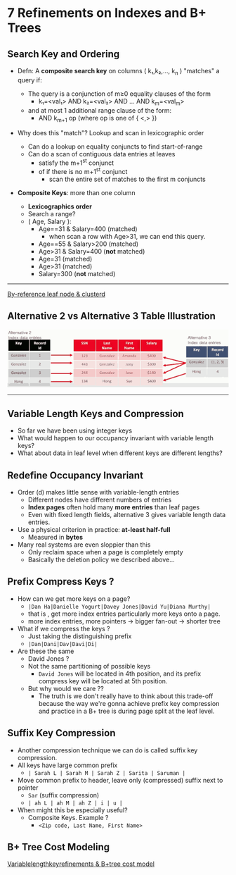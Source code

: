 
# 7 Refinements on Indexes and B+ Trees

## Search Key and Ordering

- Defn: A **composite search key** on columns ( k₁,k₂,..., k<sub>n</sub> ) "matches" a query if:
    - The query is a conjunction of m≥0 equality clauses of the form
        - k₁=<val₁> AND k₂=<val₂> AND ... AND k<sub>m</sub>=<val<sub>m</sub>>
    - and at most 1 additional range clause of the form:
        - AND k<sub>m+1</sub> op <val>  (where op is one of { \<,\> })

- Why does this "match"? Lookup and scan in lexicographic order
    - Can do a lookup on equality conjuncts to find start-of-range
    - Can do a scan of contiguous data entries at leaves
        - satisfy the m+1<sup>st</sup> conjunct
        - of if there is no m+1<sup>st</sup> conjunct
            - scan the entire set of matches to the first m conjuncts

- **Composite Keys**:  more than one column
    - **Lexicographics order**
    - Search a range?
    - ( Age, Salary ):
        - Age==31 & Salary=400  (matched)
            - when scan a row with Age>31, we can end this query.
        - Age==55 & Salary>200  (matched)
        - Age>31 & Salary=400 (**not** matched)
        - Age=31  (matched)
        - Age>31  (matched)
        - Salary=300  (**not** matched)



---

[By-reference leaf node & clusterd](slides/6a-tree-index-extensions.pdf)

## Alternative 2 vs Alternative 3  Table Illustration

![](imgs/cs186_alt2_vs_alt3.png)

--- 


## Variable Length Keys and Compression 

- So far we have been using integer keys
- What would happen to our occupancy invariant with variable length keys?
- What about data in leaf level when different keys are different lengths?

## Redefine Occupancy Invariant

- Order (d) makes little sense with variable-length entries
    - Different nodes have different numbers of entries
    - **Index pages** often hold many **more entries** than leaf pages
    - Even with fixed length fields, alternative 3 gives variable length data entries.
- Use a physical criterion in practice: **at-least half-full**
    - Measured in **bytes**
- Many real systems are even sloppier than this
    - Only reclaim space when a page is completely empty
    - Basically the deletion policy we described above...

## Prefix Compress Keys ?

- How can we get more keys on a page?
    - `|Dan Ha|Danielle Yogurt|Davey Jones|David Yu|Diana Murthy|`
    - that is , get more index entries particularly more keys onto a page.
    - more index entries, more pointers -> bigger fan-out -> shorter tree
- What if we compress the keys ?
    - Just taking the distinguishing prefix
    - `|Dan|Dani|Dav|Davi|Di|`
- Are these the same
    - David Jones ?
    - Not the same partitioning of possible keys
        - `David Jones` will be located in 4th position, and its prefix compress key will be located at 5th position.
    - But why would we care ??
        - The truth is we don't really have to think about this trade-off because the way we're gonna achieve prefix key compression and practice in a B+ tree is during page split at the leaf level.


## Suffix Key Compression

- Another compression technique we can do is called suffix key compression.
- All keys have large common prefix
    - `| Sarah L | Sarah M | Sarah Z | Sarita | Saruman |`
- Move common prefix to header, leave only (compressed) suffix next to pointer
    - `Sar`  (suffix compression)
    - `| ah L | ah M | ah Z | i | u |`
- When might this be especially useful?
    - Composite Keys. Example ?
        - `<Zip code, Last Name, First Name>`

## B+ Tree Cost Modeling

[Variablelengthkeyrefinements & B+tree cost model](slides/6b-tree-costs.pdf)



